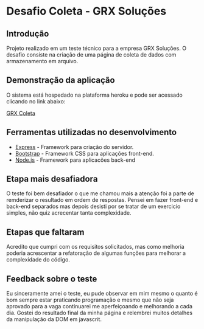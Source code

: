 # Desafio Coleta - GRX Soluções

## Introdução

Projeto realizado em um teste técnico para a empresa GRX Soluções. O desafio consiste na criação de uma página de coleta de dados com armazenamento em arquivo.

## Demonstração da aplicação

O sistema está hospedado na plataforma heroku e pode ser acessado clicando no link abaixo:

[GRX Coleta](https://quiet-sierra-32184.herokuapp.com/)

## Ferramentas utilizadas no desenvolvimento

- [Express](https://expressjs.com/pt-br/) - Framework para criação do servidor.
- [Bootstrap](https://getbootstrap.com/) - Framework CSS para aplicações front-end.
- [Node.js](https://nodejs.org/en/) - Framework para aplicacões back-end

## Etapa mais desafiadora

O teste foi bem desafiador o que me chamou mais a atenção foi a parte de remderizar o resultado em ordem de respostas. Pensei em fazer front-end e back-end separados mas depois desisti por se tratar de um exercicio simples, não quiz acrecentar tanta complexidade.

## Etapas que faltaram

Acredito que cumpri com os requisitos solicitados, mas como melhoria poderia acrescentar a refatoração de algumas funções para melhorar a complexidade do código.

## Feedback sobre o teste

Eu sinceramente amei o teste, eu pude observar em mim mesmo o quanto é bom sempre estar praticando programação e mesmo que não seja aprovado para a vaga continuarei me aperfeiçoando e melhorando a cada dia.
Gostei do resultado final da minha página e relembrei muitos detalhes da manipulação da DOM em javascrit.
